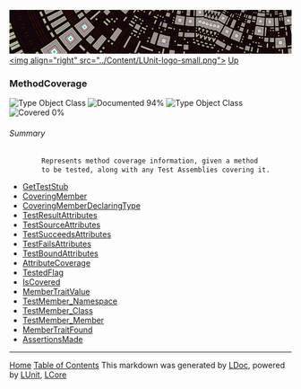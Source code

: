 ![](../Content/LUnit-banner-small.png "")
[&lt;img align=&quot;right&quot; src=&quot;../Content/LUnit-logo-small.png&quot;&gt;](../../README.md)
[Up](../LUnit.md)

### MethodCoverage
![Type Object Class](http://b.repl.ca/v1/Type-Object%20Class-lightgrey.png "") ![Documented 94%](http://b.repl.ca/v1/Documented-94%25-green.png "")
![Type Object Class](http://b.repl.ca/v1/Type-Object%20Class-lightgrey.png "") ![Covered 0%](http://b.repl.ca/v1/Covered-0%25-red.png "")

###### Summary

            Represents method coverage information, given a method
            to be tested, along with any Test Assemblies covering it.
            
 - [GetTestStub](MethodCoverage_GetTestStub.md)
 - [CoveringMember](MethodCoverage_CoveringMember.md)
 - [CoveringMemberDeclaringType](MethodCoverage_CoveringMemberDeclaringType.md)
 - [TestResultAttributes](MethodCoverage_TestResultAttributes.md)
 - [TestSourceAttributes](MethodCoverage_TestSourceAttributes.md)
 - [TestSucceedsAttributes](MethodCoverage_TestSucceedsAttributes.md)
 - [TestFailsAttributes](MethodCoverage_TestFailsAttributes.md)
 - [TestBoundAttributes](MethodCoverage_TestBoundAttributes.md)
 - [AttributeCoverage](MethodCoverage_AttributeCoverage.md)
 - [TestedFlag](MethodCoverage_TestedFlag.md)
 - [IsCovered](MethodCoverage_IsCovered.md)
 - [MemberTraitValue](MethodCoverage_MemberTraitValue.md)
 - [TestMember_Namespace](MethodCoverage_TestMember_Namespace.md)
 - [TestMember_Class](MethodCoverage_TestMember_Class.md)
 - [TestMember_Member](MethodCoverage_TestMember_Member.md)
 - [MemberTraitFound](MethodCoverage_MemberTraitFound.md)
 - [AssertionsMade](MethodCoverage_AssertionsMade.md)



---

[Home](../../README.md) [Table of Contents](../../TableOfContents.md)
This markdown was generated by [LDoc](https://github.com/CodeSingularity/LDoc), powered by [LUnit](https://github.com/CodeSingularity/LUnit), [LCore](https://github.com/CodeSingularity/LCore)
